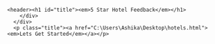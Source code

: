 <!DOCTYPE html>
<html>
  <head>
    <meta charset="UTF=8">
    <title>survey form</title>
    <link rel="stylesheet" href="style (1).css">
  </head>
  <div class="main">
  <body>
    <div class="hotel">
        
    <header><h1 id="title"><em>5 Star Hotel Feedback</em></h1>
        </div> 
      </div>
      <p class="title"><a href="C:\Users\Ashika\Desktop\hotels.html"><em>Lets Get Started</em></a></p>
  </body>
</html>
